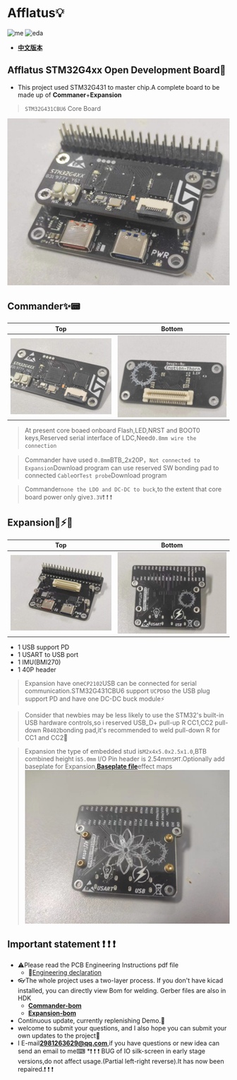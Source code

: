 # Afflatus💡
![me](https://img.shields.io/badge/2023/04-Emotion__Thorn-blue)          ![eda](https://img.shields.io/badge/EDA-KiCad-red) 
* [**中文版本**](./README_zh.md)
## Afflatus STM32G4xx Open Development Board🚀
* This project used STM32G431 to master chip.A complete board to be made up of **Commaner**+**Expansion**
>`STM32G431CBU6` Core Board

!["Afflatus_all"](./images/Afflatus_all.jpg)

## Commander✨📟

|Top|Bottom|
|:--:|:--:|
|!["up"](./images/Commander_up.jpg)|!["down"](./images/Commander_down.jpg)

>At present core boaed onboard Flash,LED,NRST and BOOT0 keys,Reserved serial interface of LDC,Need`0.8mm wire the connection`

>Commander have used `0.8mm`BTB_2x20P，`Not connected to Expansion`Download program can use reserved SW bonding pad to connected `Cable`or`Test probe`Download program

>Commander`none the LDO and DC-DC to buck`,to the extent that core board power only give`3.3V`❗ ❗ ❗

## Expansion🔌⚡🚀

|Top|Bottom|
|:--:|:--:|
|!["up"](./images/Expansion_up.jpg)|!["down"](./images/Expansion_Down.jpg)

* 1 USB support PD
* 1 USART to USB port
* 1 IMU(BMI270)
* 1 40P header 

>Expansion have one`CP2102`USB can be connected for serial communication.STM32G431CBU6 support `UCPD`so the USB plug support PD and have one DC-DC buck module⚡

>Consider that newbies may be less likely to use the STM32's built-in USB hardware controls,so i reserved USB_D+ pull-up R CC1,CC2 pull-down R`0402`bonding pad,it's recommended to weld pull-down R for CC1 and CC2🔌

>Expansion the type of embedded stud is`M2x4x5.0x2.5x1.0`,BTB combined height is`5.0mm`
I/O Pin header is 2.54mm`SMT`.Optionally add baseplate for Expansion,[**Baseplate file**](./HDK/Expansion/Choice.dxf)effect maps
!["Choice"](./images/Choice.jpg)

## Important statement ❗ ❗ ❗

*  ⚠️Please read the PCB Engineering Instructions pdf file
    - 📖[Engineering declaration](./%E5%B7%A5%E7%A8%8B%E5%A3%B0%E6%98%8E.pdf)
* 👓The whole project uses a two-layer process. If you don't have kicad installed, you can directly view Bom for welding. Gerber files are also in HDK
    - [**Commander-bom**](htmlpreview.github.io/?./HDK/Commander/bom/Commander.html)
    - [**Expansion-bom**](./HDK/Expansion/bom/Expansion.html)
* Continuous update, currently replenishing Demo.📃
* welcome to submit your questions, and I also hope you can submit your own updates to the project📡
* I E-mail**2981263629@qq.com**,if you have questions or new idea can send an email to me⌨
*❗ ❗ ❗ BUG of IO silk-screen in early stage versions,do not affect usage.(Partial left-right reverse).It has now been repaired.❗ ❗ ❗
